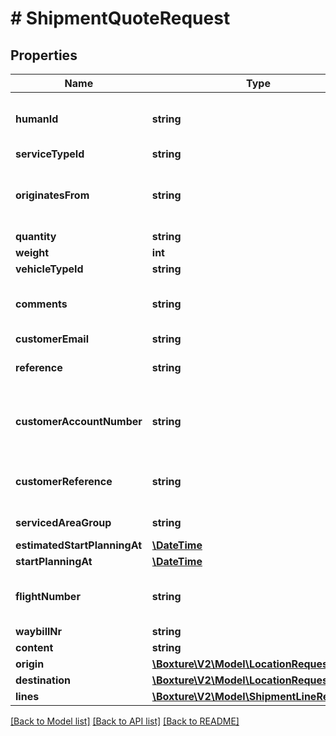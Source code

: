 # # ShipmentQuoteRequest

## Properties

Name | Type | Description | Notes
------------ | ------------- | ------------- | -------------
**humanId** | **string** | Specify to create/update an existing quote. | [optional] 
**serviceTypeId** | **string** |  | [optional] 
**originatesFrom** | **string** | Name of the origination platform, defaults to &#39;API&#39; | [optional] 
**quantity** | **string** |  | [optional] 
**weight** | **int** |  | [optional] 
**vehicleTypeId** | **string** |  | [optional] 
**comments** | **string** | General comments about the shipment | [optional] 
**customerEmail** | **string** |  | [optional] 
**reference** | **string** | Your reference to this shipment | [optional] 
**customerAccountNumber** | **string** | Your customer&#39;s account number to this shipment | [optional] 
**customerReference** | **string** | Your customer&#39;s reference to this shipment | [optional] 
**servicedAreaGroup** | **string** | Serviced area group | [optional] 
**estimatedStartPlanningAt** | [**\DateTime**](\DateTime.md) |  | [optional] 
**startPlanningAt** | [**\DateTime**](\DateTime.md) |  | [optional] 
**flightNumber** | **string** | Flight number. Example: KL0605 | [optional] 
**waybillNr** | **string** |  | [optional] 
**content** | **string** |  | [optional] 
**origin** | [**\Boxture\V2\Model\LocationRequest**](LocationRequest.md) |  | [optional] 
**destination** | [**\Boxture\V2\Model\LocationRequest**](LocationRequest.md) |  | [optional] 
**lines** | [**\Boxture\V2\Model\ShipmentLineRequest[]**](ShipmentLineRequest.md) |  | [optional] 

[[Back to Model list]](../../README.md#documentation-for-models) [[Back to API list]](../../README.md#documentation-for-api-endpoints) [[Back to README]](../../README.md)


